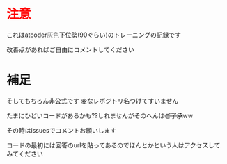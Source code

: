 #  <font color="Red">注意</font>
これはatcoder<font color="Gray">灰色</font>下位勢(90ぐらい)のトレーニングの記録です

改善点があればご自由にコメントしてください

# 補足

そしてもちろん非公式です
変なレポジトリ名つけてすいません

たまにひどいコードがあるかも??しれませんがそのへんは~~ご了承~~ww 

その時はissuesでコメントお願いします


コードの最初には回答のurlを貼ってあるのでほんとかという人はアクセスしてみてください


























































